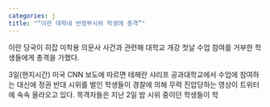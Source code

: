 ```yaml
---
categories: j
title: "“이란 대학내 반정부시위 학생에 총격”"
---
```

  이란 당국이 히잡 미착용 의문사 사건과 관련해 대학교 개강 첫날 수업 참여를 거부한 학생들에게 총격을 가했다.
 
 3일(현지시간) 미국 CNN 보도에 따르면 테헤란 샤리프 공과대학교에서 수업에 참여하는 대신에 정권 반대 시위를 벌인 학생들이 경찰에 의해 무력 진압당하는 영상이 트위터에 속속 올라오고 있다. 목격자들은 지난 2일 밤 시위 중이던 학생들이 학